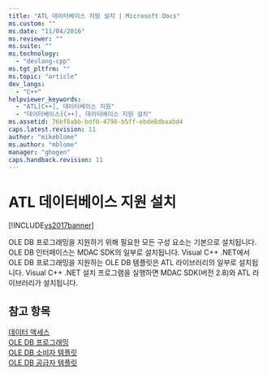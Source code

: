 ```yaml
---
title: "ATL 데이터베이스 지원 설치 | Microsoft Docs"
ms.custom: ""
ms.date: "11/04/2016"
ms.reviewer: ""
ms.suite: ""
ms.technology: 
  - "devlang-cpp"
ms.tgt_pltfrm: ""
ms.topic: "article"
dev_langs: 
  - "C++"
helpviewer_keywords: 
  - "ATL[C++], 데이터베이스 지원"
  - "데이터베이스[C++], 데이터베이스 지원 설치"
ms.assetid: 76bf8abb-bdf0-4798-b5ff-ebde8dbaabd4
caps.latest.revision: 11
author: "mikeblome"
ms.author: "mblome"
manager: "ghogen"
caps.handback.revision: 11
---
```

# ATL 데이터베이스 지원 설치
[!INCLUDE[vs2017banner](../assembler/inline/includes/vs2017banner.md)]

OLE DB 프로그래밍을 지원하기 위해 필요한 모든 구성 요소는 기본으로 설치됩니다.  OLE DB 인터페이스는 MDAC SDK의 일부로 설치됩니다.  Visual C\+\+ .NET에서 OLE DB 프로그래밍을 지원하는 OLE DB 템플릿은 ATL 라이브러리의 일부로 설치됩니다.  Visual C\+\+ .NET 설치 프로그램을 실행하면 MDAC SDK\(버전 2.8\)와 ATL 라이브러리가 설치됩니다.  
  
## 참고 항목  
 [데이터 액세스](../Topic/Data%20Access%20in%20Visual%20C++.md)   
 [OLE DB 프로그래밍](../data/oledb/ole-db-programming.md)   
 [OLE DB 소비자 템플릿](../data/oledb/ole-db-consumer-templates-cpp.md)   
 [OLE DB 공급자 템플릿](../data/oledb/ole-db-provider-templates-cpp.md)